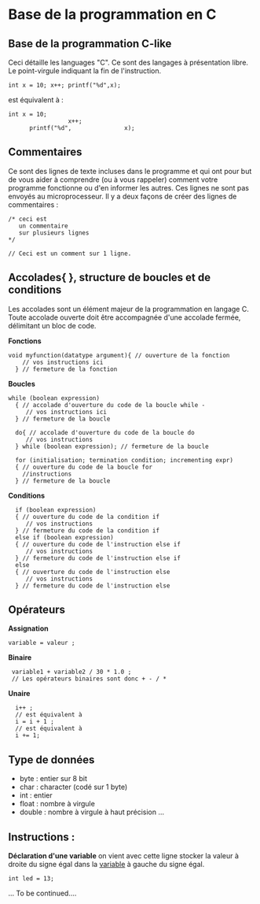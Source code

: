 # Base de la programmation en C

## Base de la programmation C-like

Ceci détaille les languages "C". Ce sont des langages à présentation libre. Le point-virgule indiquant la fin de l'instruction.

```text
int x = 10; x++; printf("%d",x);
```

est équivalent à :

```text
int x = 10;
                 x++;
      printf("%d",               x);
```

## **Commentaires**

Ce sont des lignes de texte incluses dans le programme et qui ont pour but de vous aider à comprendre \(ou à vous rappeler\) comment votre programme fonctionne ou d'en informer les autres. Ces lignes ne sont pas envoyés au microprocesseur. Il y a deux façons de créer des lignes de commentaires :

```text
/* ceci est
   un commentaire
   sur plusieurs lignes
*/

// Ceci est un comment sur 1 ligne.
```

## Accolades{ }, structure de boucles et de conditions

Les accolades sont un élément majeur de la programmation en langage C. Toute accolade ouverte doit être accompagnée d'une accolade fermée, délimitant un bloc de code.

**Fonctions**

```text
void myfunction(datatype argument){ // ouverture de la fonction
    // vos instructions ici
  } // fermeture de la fonction
```

**Boucles**

```text
while (boolean expression)
  { // accolade d'ouverture du code de la boucle while - 
     // vos instructions ici
  } // fermeture de la boucle

  do{ // accolade d'ouverture du code de la boucle do 
     // vos instructions
  } while (boolean expression); // fermeture de la boucle

  for (initialisation; termination condition; incrementing expr)
  { // ouverture du code de la boucle for
    //instructions
  } // fermeture de la boucle
```

**Conditions**

```text
  if (boolean expression)
  { // ouverture du code de la condition if
     // vos instructions
  } // fermeture du code de la condition if
  else if (boolean expression)
  { // ouverture du code de l'instruction else if
     // vos instructions
  } // fermeture du code de l'instruction else if
  else
  { // ouverture du code de l'instruction else
     // vos instructions
  } // fermeture du code de l'instruction else
```

## Opérateurs

**Assignation**

```text
variable = valeur ;
```

**Binaire**

```text
 variable1 + variable2 / 30 * 1.0 ;
 // Les opérateurs binaires sont donc + - / * 
```

**Unaire**

```text
  i++ ; 
  // est équivalent à 
  i = i + 1 ;
  // est équivalent à 
  i += 1;
```

## Type de données

* byte : entier sur 8 bit 
* char : character \(codé sur 1 byte\)
* int : entier 
* float : nombre à virgule 
* double : nombre à virgule à haut précision ...

## **Instructions :**

**Déclaration d'une variable** on vient avec cette ligne stocker la valeur à droite du signe égal dans la [variable](http://www.mon-club-elec.fr/pmwiki_reference_arduino/pmwiki.php?n=Main.ApprendrePartiesProgramme) à gauche du signe égal.

```text
int led = 13;
```

... To be continued....

